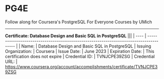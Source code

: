 # PG4E
Follow along for Coursera's PostgreSQL For Everyone Courses by UMich
____________________________________________________________________
**Certificate: Database Design and Basic SQL in PostgreSQL**
|||
| ---- | ---------------------------------------------------------------------------------------- |
| Name: | Database Design and Basic SQL in PostgreSQL
| Issuing Organization: | Coursera
| Issue Date: | June 2023
| Expiration Date: | This certification does not expire
| Credential ID: | TVNJCPE39ZSG
| Credential URL: | https://www.coursera.org/account/accomplishments/certificate/TVNJCPE39ZSG
